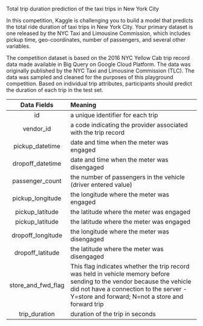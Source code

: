 Total trip duration prediction of the taxi trips in New York City

In this competition, Kaggle is challenging you to build a model that predicts the total ride duration of taxi trips in New York City. Your primary dataset is one released by the NYC Taxi and Limousine Commission, which includes pickup time, geo-coordinates, number of passengers, and several other variables.

The competition dataset is based on the 2016 NYC Yellow Cab trip record data made available in Big Query on Google Cloud Platform. The data was originally published by the NYC Taxi and Limousine Commission (TLC). The data was sampled and cleaned for the purposes of this playground competition. Based on individual trip attributes, participants should predict the duration of each trip in the test set.



| Data Fields        | Meaning | 
| :----------------: | :------ | 
| id                 | a unique identifier for each trip     | 
| vendor_id          | a code indicating the provider associated with the trip record      | 
| pickup_datetime    | date and time when the meter was engaged     | 
| dropoff_datetime   | date and time when the meter was disengaged     | 
| passenger_count    | the number of passengers in the vehicle (driver entered value)     | 
| pickup_longitude   | the longitude where the meter was engaged     | 
| pickup_latitude    | the latitude where the meter was engaged     | 
| pickup_latitude    | the latitude where the meter was engaged     | 
| dropoff_longitude     | the longitude where the meter was disengaged     | 
| dropoff_latitude     | the latitude where the meter was disengaged     | 
| store_and_fwd_flag | This flag indicates whether the trip record was held in vehicle memory before sending to the vendor because the vehicle did not have a connection to the server - Y=store and forward; N=not a store and forward trip     | 
| trip_duration      | duration of the trip in seconds     | 
